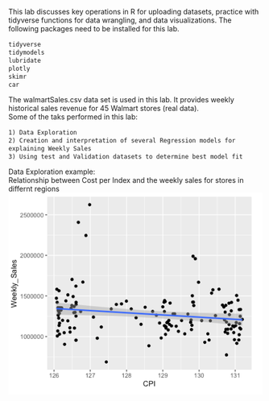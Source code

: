 This lab discusses key operations in R for uploading datasets, practice with tidyverse functions for data wrangling, and data visualizations.
The following packages need to be installed for this lab.

    tidyverse
    tidymodels
    lubridate
    plotly
    skimr
    car
    
The walmartSales.csv data set is used in this lab. It provides weekly historical sales revenue for 45 Walmart stores (real data). </br>
Some of the taks performed in this lab:

    1) Data Exploration
    2) Creation and interpretation of several Regression models for explaining Weekly Sales
    3) Using test and Validation datasets to determine best model fit
    
Data Exploration example: <br/>
Relationship between Cost per Index and the weekly sales for stores in differnt regions   <br/>
![](Images/CPI_vs_Weekly_Sales.PNG)<br/>

